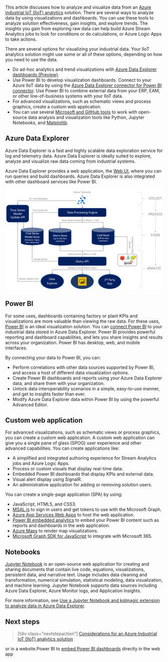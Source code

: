 This article discusses how to analyze and visualize data from an [Azure industrial IoT (IIoT) analytics](./iiot-architecture.yml) solution. There are several ways to analyze data by using visualizations and dashboards. You can use these tools to analyze solution effectiveness, gain insights, and explore trends. The insights you gain from exploring raw data can help build Azure Stream Analytics jobs to look for conditions or do calculations, or Azure Logic Apps to take actions.

There are several options for visualizing your industrial data. Your IIoT analytics solution might use some or all of these options, depending on how you need to use the data.

- Do ad-hoc analytics and trend visualizations with [Azure Data Explorer dashboards (Preview)](https://azure.microsoft.com/services/data-explorer). 
- Use Power BI to develop visualization dashboards. Connect to your Azure IIoT data by using the [Azure Data Explorer connector for Power BI connector](/azure/data-explorer/power-bi-connector). Use Power BI to combine external data from your ERP, EAM, or other line-of-business systems with your IIoT data.
- For advanced visualizations, such as schematic views and process graphics, create a custom web application.
- You can use several [Microsoft and GitHub tools](https://visualstudio.microsoft.com/vs/features/notebooks-at-microsoft) to work with open-source data analysis and visualization tools like Python, Jupyter Notebooks, and [Matplotlib](https://matplotlib.org).

## Azure Data Explorer

Azure Data Explorer is a fast and highly scalable data exploration service for log and telemetry data. Azure Data Explorer is ideally suited to explore, analyze and visualize raw data coming from industrial systems.

Azure Data Explorer provides a web application, the [Web UI](/azure/data-explorer/web-query-data), where you can run queries and build dashboards. Azure Data Explorer is also integrated with other dashboard services like Power BI.

[![Diagram showing IIoT warm and cold data architecture.](./images/warm-cold-data.png)](./images/warm-cold-data.png#lightbox)

## Power BI

For some uses, dashboards containing factory or plant KPIs and visualizations are more valuable than viewing the raw data. For these uses, [Power BI](https://powerbi.microsoft.com/) is an ideal visualization solution. You can [connect Power BI](/azure/data-explorer/power-bi-connector) to your industrial data stored in Azure Data Explorer. Power BI provides powerful reporting and dashboard capabilities, and lets you share insights and results across your organization. Power BI has desktop, web, and mobile interfaces.

By connecting your data to Power BI, you can:

- Perform correlations with other data sources supported by Power BI, and access a host of different data visualization options.
- Create Power BI dashboards and reports using your Azure Data Explorer data, and share them with your organization.
- Unlock data interoperability scenarios in a simple, easy-to-use manner, and get to insights faster than ever.
- Modify Azure Data Explorer data within Power BI by using the powerful Advanced Editor.

## Custom web application

For advanced visualizations, such as schematic views or process graphics, you can create a custom web application. A custom web application can give you a single pane of glass (SPOG) user experience and other advanced capabilities. You can create applications like:

- A simplified and integrated authoring experience for Stream Analytics jobs and Azure Logic Apps.
- Process or custom visuals that display real-time data.
- Embedded Power BI dashboards that display KPIs and external data.
- Visual alert display using SignalR.
- An administrative application for adding or removing solution users.

You can create a single-page application (SPA) by using:

- JavaScript, HTML5, and CSS3.
- [MSAL.js](/graph/toolkit/providers/msal) to sign in users and get tokens to use with the Microsoft Graph.
- [Azure App Services Web Apps](https://azure.microsoft.com/services/app-service/web) to host the web application.
- [Power BI embedded analytics](/power-bi/developer/embedded/embedded-analytics-power-bi) to embed your Power BI content such as reports and dashboards in the web application.
- [Azure Maps](/azure/azure-maps) to render map visualizations.
- [Microsoft Graph SDK for JavaScript](https://developer.microsoft.com/graph/blogs/microsoft-graph-sdk-for-javascript-2-0-0) to integrate with Microsoft 365.

## Notebooks

[Jupyter Notebook](https://jupyter.org) is an open-source web application for creating and sharing documents that contain live code, equations, visualizations, persistent data, and narrative text. Usage includes data cleaning and transformation, numerical simulation, statistical modeling, data visualization, and machine learning. Jupyter Notebook supports data sources including Azure Data Explorer, Azure Monitor logs, and Application Insights.

For more information, see [Use a Jupyter Notebook and kqlmagic extension to analyze data in Azure Data Explorer](/azure/data-explorer/kqlmagic).

## Next steps

> [!div class="nextstepaction"]
> [Considerations for an Azure Industrial IoT (IIoT) analytics solution](iiot-considerations.md)

 or in a website.Power BI to [embed Power BI dashboards](/power-bi/collaborate-share/service-embed-secure) directly in the web app
